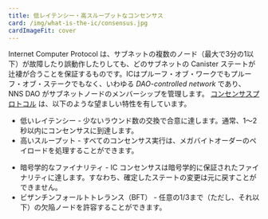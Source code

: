 ```yaml
---
title: 低レイテンシー・高スループットなコンセンサス
card: /img/what-is-the-ic/consensus.jpg
cardImageFit: cover
---
```


Internet Computer Protocol は、サブネットの複数のノード（最大で3分の1以下）が故障したり誤動作したりしても、どのサブネットの Canister ステートが辻褄が合うことを保証するものです。ICはプルーフ・オブ・ワークでもプルーフ・オブ・ステークでもなく、いわゆる *DAO-controlled network* であり、NNS DAO がサブネットノードのメンバーシップを管理します。
[コンセンサスプロトコル](/how-it-works/consensus/) は、以下のような望ましい特性を有しています。
* 低いレイテンシー - 少ないラウンド数の交換で合意に達します。通常、1～2秒以内にコンセンサスに到達します。
* 高いスループット - すべてのコンセンサス実行は、メガバイトオーダーのペイロードを処理することができます。
- 暗号学的なファイナリティ - IC コンセンサスは暗号学的に保証されたファイナリティに達します。すなわち、確定したステートの変更は元に戻すことができません。
- ビザンチンフォールトトレランス（BFT） - 任意の1/3まで（ただし、それ以下）の欠陥ノードを許容することができます。

<!--
---
title: Low-latency high-throughput consensus
card: /img/what-is-the-ic/consensus.jpg
cardImageFit: cover
---

The Internet Computer Protocol ensures that the canister state on any subnet is always consistent—even if multiple nodes of a subnet are faulty or misbehave. The IC is neither a proof-of-work, nor a proof-of-stake network, but a so-called DAO-controlled network, where the NNS DAO manages subnet node membership. The [consensus protocol](/how-it-works/consensus/) has the following properties:

* Low latency – A small number of rounds of exchange suffice to reach agreement. Consensus is normally reached within 1 to 2 seconds.
* High throughput – Every consensus execution can handle payloads in the order of megabytes.
* Cryptographic finality – IC consensus reaches cryptographically-guaranteed finality, that is, finalized state changes cannot be undone.
* Byzantine fault tolerance (BFT) – The IC can tolerate up to (but less than) one third of arbitrarily faulty nodes.
